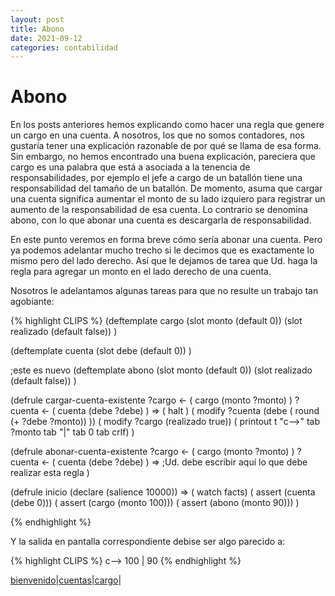 ```yaml
---
layout: post
title: Abono
date: 2021-09-12
categories: contabilidad
---
```

# Abono


En los posts anteriores hemos explicando como hacer una regla que genere un cargo en una cuenta. A nosotros, los que no somos contadores, nos gustaría tener una explicación razonable de por qué se llama de esa forma. Sin embargo, no hemos encontrado una buena explicación, pareciera que cargo es una palabra que está a asociada a la tenencia de responsabilidades, por ejemplo el jefe a cargo de un batallón tiene una responsabilidad del tamaño de un batallón. De momento, asuma que cargar una cuenta significa aumentar el monto de su lado izquiero para registrar un aumento de la responsabilidad de esa cuenta. Lo contrario se denomina abono, con lo que abonar una cuenta es descargarla de responsabilidad. 

En este punto veremos en forma breve cómo sería abonar una cuenta. Pero ya podemos adelantar mucho trecho si le decimos que es exactamente lo mismo pero del lado derecho. Así que le dejamos de tarea que Ud. haga la regla para agregar un monto en el lado derecho de una cuenta.

Nosotros le adelantamos algunas tareas para que no resulte un trabajo tan agobiante:


{% highlight CLIPS %}
(deftemplate cargo
   (slot monto (default 0))
   (slot realizado (default false))
)

(deftemplate cuenta
   (slot debe (default 0))
)

;este es nuevo
(deftemplate abono
  (slot monto (default 0))
  (slot realizado (default false))
)

(defrule cargar-cuenta-existente
   ?cargo  <-  ( cargo (monto ?monto) )
   ?cuenta <-  ( cuenta (debe ?debe)  )
  =>
   ( halt )
   ( modify ?cuenta (debe ( round (+ ?debe ?monto)) ))
   ( modify ?cargo  (realizado true))
   ( printout t "c-->" tab ?monto tab "|" tab 0 tab crlf)
)

(defrule abonar-cuenta-existente
   ?cargo  <-  ( cargo (monto ?monto) )
   ?cuenta <-  ( cuenta (debe ?debe)  )
  =>
 ;Ud. debe escribir aquí lo que debe realizar esta regla
)


(defrule inicio
  (declare (salience 10000))
  =>
  ( watch facts)
  ( assert (cuenta (debe 0)))
  ( assert (cargo (monto 100)))
  ( assert (abono (monto 90)))
)

{% endhighlight %}

Y la salida en pantalla correspondiente debise ser algo parecido a:

{% highlight CLIPS %}
c-->    100     |       90
{% endhighlight %}

[bienvenido](/contabilidad/2021/09/05/bienvenido.html)|[cuentas](/contabilidad/2021/09/06/cuentas.html)|[cargo](/contabilidad/2021/09/07/cargo.html)|





